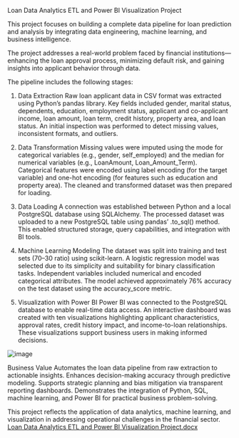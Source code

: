 Loan Data Analytics ETL and Power BI Visualization Project

This project focuses on building a complete data pipeline for loan prediction and analysis by integrating data engineering, machine learning, and business intelligence.

The project addresses a real-world problem faced by financial institutions—enhancing the loan approval process, minimizing default risk, and gaining insights into applicant behavior through data.

The pipeline includes the following stages:

1. Data Extraction
Raw loan applicant data in CSV format was extracted using Python’s pandas library. Key fields included gender, marital status, dependents, education, employment status, applicant and co-applicant income, loan amount, loan term, credit history, property area, and loan status. An initial inspection was performed to detect missing values, inconsistent formats, and outliers.

2. Data Transformation
Missing values were imputed using the mode for categorical variables (e.g., gender, self_employed) and the median for numerical variables (e.g., LoanAmount, Loan_Amount_Term). Categorical features were encoded using label encoding (for the target variable) and one-hot encoding (for features such as education and property area). The cleaned and transformed dataset was then prepared for loading.

3. Data Loading
A connection was established between Python and a local PostgreSQL database using SQLAlchemy. The processed dataset was uploaded to a new PostgreSQL table using pandas’ .to_sql() method. This enabled structured storage, query capabilities, and integration with BI tools.

4. Machine Learning Modeling
The dataset was split into training and test sets (70–30 ratio) using scikit-learn. A logistic regression model was selected due to its simplicity and suitability for binary classification tasks. Independent variables included numerical and encoded categorical attributes. The model achieved approximately 76% accuracy on the test dataset using the accuracy_score metric.






5. Visualization with Power BI
Power BI was connected to the PostgreSQL database to enable real-time data access. An interactive dashboard was created with ten visualizations highlighting applicant characteristics, approval rates, credit history impact, and income-to-loan relationships. These visualizations support business users in making informed decisions.

 ![image](https://github.com/user-attachments/assets/5c6f079f-7189-47b7-b059-98ac0c57dace)


Business Value
Automates the loan data pipeline from raw extraction to actionable insights.
Enhances decision-making accuracy through predictive modeling.
Supports strategic planning and bias mitigation via transparent reporting dashboards.
Demonstrates the integration of Python, SQL, machine learning, and Power BI for practical business problem-solving.

This project reflects the application of data analytics, machine learning, and visualization in addressing operational challenges in the financial sector.
[Loan Data Analytics ETL and Power BI Visualization Project.docx](https://github.com/user-attachments/files/20671881/Loan.Data.Analytics.ETL.and.Power.BI.Visualization.Project.docx)

